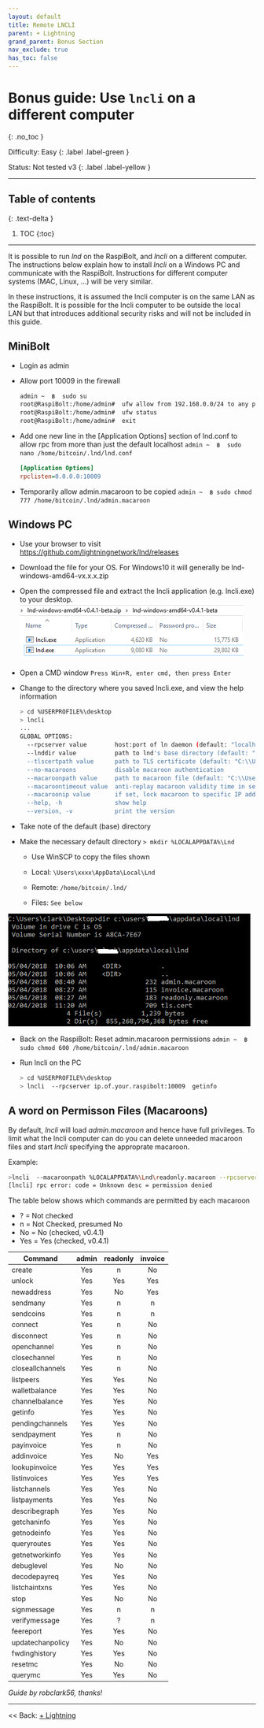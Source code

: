 ```yaml
---
layout: default
title: Remote LNCLI
parent: + Lightning
grand_parent: Bonus Section
nav_exclude: true
has_toc: false
---
```

<!-- markdownlint-disable MD014 MD022 MD025 MD033 MD040 -->

# Bonus guide: Use `lncli` on a different computer

{: .no_toc }

Difficulty: Easy
{: .label .label-green }

Status: Not tested v3
{: .label .label-yellow }

---

## Table of contents
{: .text-delta }

1. TOC
{:toc}

---

It is possible to run *lnd* on the RaspiBolt, and *lncli* on a different computer. The instructions below explain how to install *lncli* on a Windows PC and communicate with the RaspiBolt. Instructions for different computer systems (MAC, Linux, ...) will be very similar.

In these instructions, it is assumed the lncli computer is on the same LAN as the RaspiBolt. It is possible for the lncli computer to be outside the local LAN but that introduces additional security risks and will not be included in this guide.

## MiniBolt

- Login as admin

- Allow port 10009 in the firewall

  ```sh
  admin ~  ฿  sudo su
  root@RaspiBolt:/home/admin#  ufw allow from 192.168.0.0/24 to any port  10009 comment 'allow lnd rpc from Local LAN'
  root@RaspiBolt:/home/admin#  ufw status
  root@RaspiBolt:/home/admin#  exit
  ```

- Add one new line in the [Application Options] section of lnd.conf to allow rpc from more than just the default localhost
  `admin ~  ฿  sudo nano /home/bitcoin/.lnd/lnd.conf`

  ```ini
  [Application Options]
  rpclisten=0.0.0.0:10009
  ```

- Temporarily allow admin.macaroon to be copied
  `admin ~  ฿ sudo chmod 777 /home/bitcoin/.lnd/admin.macaroon`

## Windows PC

- Use your browser to visit https://github.com/lightningnetwork/lnd/releases

- Download the file for your OS. For Windows10 it will generally be lnd-windows-amd64-vx.x.x.zip

- Open the compressed file and extract the lncli application (e.g. lncli.exe) to your desktop.
  ![Zip File](../../../images/60_remote_zip.png)

- Open a CMD window
  `Press Win+R, enter cmd, then press Enter`

- Change to the directory where you saved lncli.exe, and view the help information

  ```sh
  > cd %USERPROFILE%\desktop
  > lncli
  ...
  GLOBAL OPTIONS:
    --rpcserver value        host:port of ln daemon (default: "localhost:10009")
    --lnddir value           path to lnd's base directory (default: "C:\\Users\\xxxx\\AppData\\Local\\Lnd")
    --tlscertpath value      path to TLS certificate (default: "C:\\Users\\xxxx\\AppData\\Local\\Lnd\\tls.cert")
    --no-macaroons           disable macaroon authentication
    --macaroonpath value     path to macaroon file (default: "C:\\Users\\xxx\\AppData\\Local\\Lnd\\admin.macaroon")
    --macaroontimeout value  anti-replay macaroon validity time in seconds (default: 60)
    --macaroonip value       if set, lock macaroon to specific IP address
    --help, -h               show help
    --version, -v            print the version
  ```

- Take note of the default (base) directory

- Make the necessary default directory
  `> mkdir %LOCALAPPDATA%\Lnd`

  * Use WinSCP to copy the files shown

  * Local:  `\Users\xxxx\AppData\Local\Lnd`

  * Remote: `/home/bitcoin/.lnd/`

  * Files: `See below`

 ![Files to Copy](../../../images/60_winLND.png)

- Back on the RaspiBolt: Reset admin.macaroon permissions
   `admin ~  ฿ sudo chmod 600 /home/bitcoin/.lnd/admin.macaroon`

- Run lncli on the PC

  ```sh
  > cd %USERPROFILE%\desktop
  > lncli  --rpcserver ip.of.your.raspibolt:10009  getinfo
  ```

## A word on Permisson Files (Macaroons)

By default, *lncli* will load *admin.macaroon* and hence have full privileges. To limit what the lncli computer can do you can delete unneeded macaroon files and start *lncli* specifying the approprate macaroon.

Example:

  ```sh
  >lncli  --macaroonpath %LOCALAPPDATA%\Lnd\readonly.macaroon --rpcserver ip.of.your.raspibolt:10009  addinvoice --amt=100
  [lncli] rpc error: code = Unknown desc = permission denied
  ```

The table below shows which commands are permitted by each macaroon

* ? = Not checked
* n = Not Checked, presumed No
* No  = No (checked, v0.4.1)
* Yes = Yes (checked, v0.4.1)

|Command|admin|readonly|invoice|
|-------| :---: |:---: | :---: |
|create|Yes|n|No|
|unlock|Yes|Yes|Yes|
|newaddress|Yes|No|Yes|
|sendmany|Yes|n|n|
|sendcoins|Yes|n|n|
|connect|Yes|n|No|
|disconnect|Yes|n|No|
|openchannel|Yes|n|No|
|closechannel|Yes|n|No|
|closeallchannels|Yes|n|No|
|listpeers|Yes|Yes|No|
|walletbalance|Yes|Yes|No|
|channelbalance|Yes|Yes|No|
|getinfo|Yes|Yes|No|
|pendingchannels|Yes|Yes|No|
|sendpayment|Yes|n|No|
|payinvoice|Yes|n|No|
|addinvoice|Yes|No|Yes|
|lookupinvoice|Yes|Yes|Yes|
|listinvoices|Yes|Yes|Yes|
|listchannels|Yes|Yes|No|
|listpayments|Yes|Yes|No|
|describegraph|Yes|Yes|No|
|getchaninfo|Yes|Yes|No|
|getnodeinfo|Yes|Yes|No|
|queryroutes|Yes|Yes|No|
|getnetworkinfo|Yes|Yes|No|
|debuglevel|Yes|No|No|
|decodepayreq|Yes|Yes|No|
|listchaintxns|Yes|Yes|No|
|stop|Yes|No|No|
|signmessage|Yes|n|n|
|verifymessage|Yes|?|n|
|feereport|Yes|Yes|No|
|updatechanpolicy|Yes|No|No|
|fwdinghistory|Yes|Yes|No|
|resetmc|Yes|No|No|
|querymc|Yes|Yes|No|

*Guide by robclark56, thanks!*

---

<< Back: [+ Lightning](index.md)
